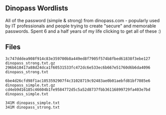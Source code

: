 ## Dinopass Wordlists
All of the password (simple & strong) from dinopass.com - popularly used by IT professionals and people trying to create "secure" and memorable passwords.
Spent 6 and a half years of my life clicking to get all of these :)

## Files
```
3c747dddea908f914c83e359700b8a449ed8f7905f574b8fbed61838f3ebe127  dinopass_strong.txt.gz
296b618417a88d24dca1f60531533fc472dc6e533ec6b667e51760d6b6da4096  dinopass_strong.txt

6be4d26cfd98f1ac1053592907f4c31028719c92483ae0b01aebfd81bf7085e6  dinopass_simple.txt.gz
cd4eb9d16185c46604b1fe9584772d5c5a52d8737fbb36116899729fa403e7bd  dinopass_simple.txt
```

```
341M dinopass_simple.txt
341M dinopass_strong.txt
```


